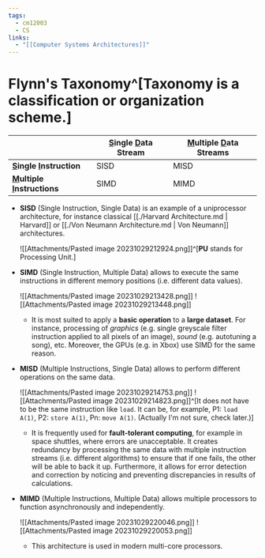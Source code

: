 ```yaml
---
tags:
  - cm12003
  - CS
links:
  - "[[Computer Systems Architectures]]"
---
```

# Flynn's Taxonomy^[**Taxonomy** is a classification or organization scheme.]
|                                         | **<u>S</u>ingle <u>D</u>ata Stream** | **<u>M</u>ultiple <u>D</u>ata Streams** |
|-----------------------------------------|--------------------------------------|-----------------------------------------|
| **<u>S</u>ingle <u>I</u>nstruction**    | SISD                                 | MISD                                    |
| **<u>M</u>ultiple <u>I</u>nstructions** | SIMD                                 | MIMD                                    |

- **SISD** (Single Instruction, Single Data) is an example of a uniprocessor architecture, for instance classical [[./Harvard Architecture.md | Harvard]] or [[./Von Neumann Architecture.md | Von Neumann]] architectures.

    ![[Attachments/Pasted image 20231029212924.png]]^[**PU** stands for Processing Unit.]

- **SIMD** (Single Instruction, Multiple Data) allows to execute the same instructions in different memory positions (i.e. different data values).

    ![[Attachments/Pasted image 20231029213428.png]]
    ![[Attachments/Pasted image 20231029213448.png]]
    - It is most suited to apply a **basic operation** to a **large dataset**. For instance, processing of *graphics* (e.g. single greyscale filter instruction applied to all pixels of an image), *sound* (e.g. autotuning a song), etc. Moreover, the GPUs (e.g. in Xbox) use SIMD for the same reason.

- **MISD** (Multiple Instructions, Single Data) allows to perform different operations on the same data.

    ![[Attachments/Pasted image 20231029214753.png]]
    ![[Attachments/Pasted image 20231029214823.png]]^[It does not have to be the same instruction like `load`. It can be, for example, P1: `load A(1)`, P2: `store A(1)`, Pn: `move A(1)`. (Actually I'm not sure, check later.)]
    - It is frequently used for **fault-tolerant computing**, for example in space shuttles, where errors are unacceptable. It creates redundancy by processing the same data with multiple instruction streams (i.e. different algorithms) to ensure that if one fails, the other will be able to back it up. Furthermore, it allows for error detection and correction by noticing and preventing discrepancies in results of calculations.

- **MIMD** (Multiple Instructions, Multiple Data) allows multiple processors to function asynchronously and independently.

    ![[Attachments/Pasted image 20231029220046.png]]
    ![[Attachments/Pasted image 20231029220053.png]]
    - This architecture is used in modern multi-core processors.
